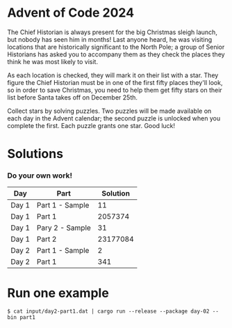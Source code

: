 # Advent of Code 2024

The Chief Historian is always present for the big Christmas sleigh launch, but nobody has seen him in months! Last anyone heard, he was visiting locations that are historically significant to the North Pole; a group of Senior Historians has asked you to accompany them as they check the places they think he was most likely to visit.

As each location is checked, they will mark it on their list with a star. They figure the Chief Historian must be in one of the first fifty places they'll look, so in order to save Christmas, you need to help them get fifty stars on their list before Santa takes off on December 25th.

Collect stars by solving puzzles. Two puzzles will be made available on each day in the Advent calendar; the second puzzle is unlocked when you complete the first. Each puzzle grants one star. Good luck!

# Solutions

### Do your own work!

| Day   | Part            | Solution |
| ----- | --------------- | -------- |
| Day 1 | Part 1 - Sample | 11       |
| Day 1 | Part 1          | 2057374  |
| Day 1 | Pary 2 - Sample | 31       |
| Day 1 | Part 2          | 23177084 |
| Day 2 | Part 1 - Sample | 2        |
| Day 2 | Part 1          | 341      |



# Run one example

```shell
$ cat input/day2-part1.dat | cargo run --release --package day-02 --bin part1
```